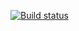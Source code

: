 [![Build status](https://ci.appveyor.com/api/projects/status/lehx2h28tqxgyx6v?svg=true)](https://ci.appveyor.com/project/frantzev/selenide)